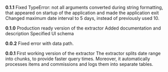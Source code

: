 **0.1.1**
Fixed TypeError: not all arguments converted during string formatting, that appeared on startup of the application and made the application exit
Changed maximum date interval to 5 days, instead of previously used 10.

**0.1.0**
Production ready version of the extractor
Added documentation and description
Specified UI schema

**0.0.2**
Fixed error with data path.

**0.0.1**
First working version of the extractor
The extractor splits date range into chunks, to provide faster query times. Moreover, it automatically processes items and commissions and logs them into separate tables.